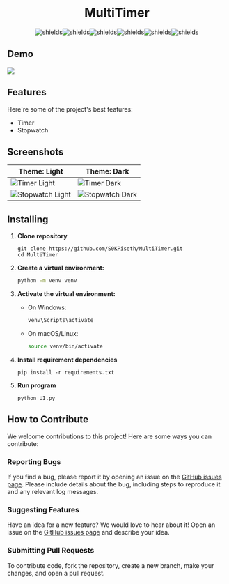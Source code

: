 <h1 align="center" id="title">MultiTimer</h1>

<p align="center"><img src="https://img.shields.io/github/license/S0KPiseth/MultiTimer?color=ligthgreen" alt="shields"><img src="https://img.shields.io/github/languages/top/s0kPiseth/MultiTimer?color=%234cc71e" alt="shields"><img src="https://img.shields.io/github/repo-size/s0kpiseth/MultiTimer" alt="shields"><img src="https://img.shields.io/github/commit-activity/w/s0kpiseth/MultiTimer" alt="shields"><img src="https://img.shields.io/github/stars/s0kpiseth/MultiTimer" alt="shields"><img src="https://img.shields.io/github/watchers/s0kpiseth/MultiTimer" alt="shields"></p>

<h2>Demo</h2>

![](https://github.com/S0KPiseth/MultiTimer/blob/main/screenshots/preview.gif)
<h2>Features</h2>

Here're some of the project's best features:

*   Timer
*   Stopwatch

<h2>Screenshots</h2>

| Theme: Light                                | Theme: Dark                               |
|---------------------------------------------|--------------------------------------------|
| ![Timer Light](https://github.com/S0KPiseth/MultiTimer/blob/main/screenshots/multitimer_timer_light.png) | ![Timer Dark](https://github.com/S0KPiseth/MultiTimer/blob/main/screenshots/multitimer_timer_dark.png) |
| ![Stopwatch Light](https://github.com/S0KPiseth/MultiTimer/blob/main/screenshots/multitimer_stopwatch_inactive_light.png) | ![Stopwatch Dark](https://github.com/S0KPiseth/MultiTimer/blob/main/screenshots/multitimer_stopwatch_active_dark.png) |


## Installing
1. **Clone repository**
   ```
   git clone https://github.com/S0KPiseth/MultiTimer.git
   cd MultiTimer
   ```
2. **Create a virtual environment:**
    ```sh
    python -m venv venv
    ```

3. **Activate the virtual environment:**
    - On Windows:
      ```sh
      venv\Scripts\activate
      ```
    - On macOS/Linux:
      ```sh
      source venv/bin/activate
      ```
4. **Install requirement dependencies**
   ```
   pip install -r requirements.txt
   ```
5. **Run program**
   ```
   python UI.py
   ```
## How to Contribute

We welcome contributions to this project! Here are some ways you can contribute:

### Reporting Bugs

If you find a bug, please report it by opening an issue on the [GitHub issues page](https://github.com/S0KPiseth/MultiTimer/issues). Please include details about the bug, including steps to reproduce it and any relevant log messages.

### Suggesting Features

Have an idea for a new feature? We would love to hear about it! Open an issue on the [GitHub issues page](https://github.com/S0KPiseth/MultiTimer/issues) and describe your idea.

### Submitting Pull Requests

To contribute code, fork the repository, create a new branch, make your changes, and open a pull request. 
